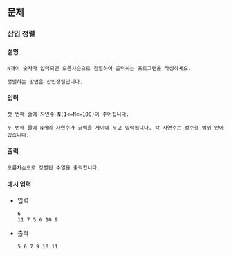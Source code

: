 ## 문제

###  삽입 정렬

#### 설명
```
N개이 숫자가 입력되면 오름차순으로 정렬하여 출력하는 프로그램을 작성하세요.

정렬하는 방법은 삽입정렬입니다.
```

#### 입력
```
첫 번째 줄에 자연수 N(1<=N<=100)이 주어집니다.

두 번째 줄에 N개의 자연수가 공백을 사이에 두고 입력됩니다. 각 자연수는 정수형 범위 안에 있습니다.
```

#### 출력
```
오름차순으로 정렬된 수열을 출력합니다.
```

#### 예시 입력
- 입력
    ```
    6
    11 7 5 6 10 9
    ```
- 출력
    ```
  5 6 7 9 10 11    
  ```
